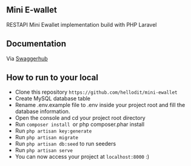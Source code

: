 ## Mini E-wallet
RESTAPI Mini Ewallet implementation build with PHP Laravel 

## Documentation 
Via [Swaggerhub](https://app.swaggerhub.com/apis-docs/hellodit/mini-ewallet/1.0.0-oas3#/)

## How to run to your local
- Clone this repository `https://github.com/hellodit/mini-ewallet`
- Create MySQL database table
- Rename .env.example file to .env inside your project root and fill the database information.
- Open the console and cd your project root directory
- Run `composer install `or php composer.phar install
- Run `php artisan key:generate`
- Run `php artisan migrate`
- Run `php artisan db:seed` to run seeders
- Run `php artisan serve`
- You can now access your project at `localhost:8000` :)